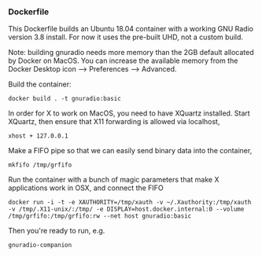 ### Dockerfile

This Dockerfile builds an Ubuntu 18.04 container with a working GNU Radio version 3.8 install. 
For now it uses the pre-built UHD, not a custom build.

Note: building gnuradio needs more memory than the 2GB default allocated by Docker on MacOS.  You can increase the available memory from the Docker Desktop icon --> Preferences --> Advanced.

Build the container:
```
docker build . -t gnuradio:basic
```

In order for X to work on MacOS, you need to have XQuartz installed.
Start XQuartz, then ensure that X11 forwarding is allowed via localhost,
```
xhost + 127.0.0.1
```

Make a FIFO pipe so that we can easily send binary data into the container,
```
mkfifo /tmp/grfifo
```

Run the container with a bunch of magic parameters that make X applications work in OSX, and connect the FIFO
```
docker run -i -t -e XAUTHORITY=/tmp/xauth -v ~/.Xauthority:/tmp/xauth -v /tmp/.X11-unix/:/tmp/ -e DISPLAY=host.docker.internal:0 --volume /tmp/grfifo:/tmp/grfifo:rw --net host gnuradio:basic
```

Then you're ready to run, e.g.
```
gnuradio-companion
```

